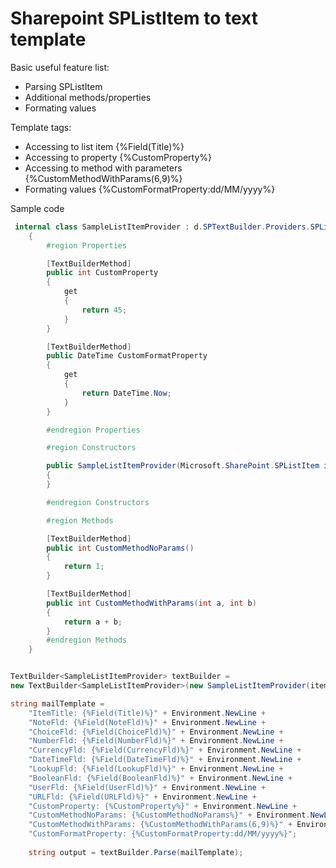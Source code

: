 # Sharepoint SPListItem to text template

Basic useful feature list: 

* Parsing SPListItem
* Additional methods/properties
* Formating values

Template tags:

* Accessing to list item {%Field(Title)%}
* Accessing to property {%CustomProperty%}
* Accessing to method with parameters {%CustomMethodWithParams(6,9)%}
* Formating values {%CustomFormatProperty:dd/MM/yyyy%}

Sample code


```csharp
 internal class SampleListItemProvider : d.SPTextBuilder.Providers.SPListItemBaseProvider
    {
        #region Properties

        [TextBuilderMethod]
        public int CustomProperty
        {
            get
            {
                return 45;
            }
        }

        [TextBuilderMethod]
        public DateTime CustomFormatProperty
        {
            get
            {
                return DateTime.Now;
            }
        }

        #endregion Properties

        #region Constructors

        public SampleListItemProvider(Microsoft.SharePoint.SPListItem item) : base(item)
        {
        }

        #endregion Constructors

        #region Methods

        [TextBuilderMethod]
        public int CustomMethodNoParams()
        {
            return 1;
        }

        [TextBuilderMethod]
        public int CustomMethodWithParams(int a, int b)
        {
            return a + b;
        }
        #endregion Methods
    }
```
	
```csharp

TextBuilder<SampleListItemProvider> textBuilder = 
new TextBuilder<SampleListItemProvider>(new SampleListItemProvider(item));

string mailTemplate = 
    "ItemTitle: {%Field(Title)%}" + Environment.NewLine +
    "NoteFld: {%Field(NoteFld)%}" + Environment.NewLine +
    "ChoiceFld: {%Field(ChoiceFld)%}" + Environment.NewLine +
    "NumberFld: {%Field(NumberFld)%}" + Environment.NewLine +
    "CurrencyFld: {%Field(CurrencyFld)%}" + Environment.NewLine +
    "DateTimeFld: {%Field(DateTimeFld)%}" + Environment.NewLine +
    "LookupFld: {%Field(LookupFld)%}" + Environment.NewLine +
    "BooleanFld: {%Field(BooleanFld)%}" + Environment.NewLine +
    "UserFld: {%Field(UserFld)%}" + Environment.NewLine +
    "URLFld: {%Field(URLFld)%}" + Environment.NewLine +
    "CustomProperty: {%CustomProperty%}" + Environment.NewLine +
    "CustomMethodNoParams: {%CustomMethodNoParams%}" + Environment.NewLine +
    "CustomMethodWithParams: {%CustomMethodWithParams(6,9)%}" + Environment.NewLine +
    "CustomFormatProperty: {%CustomFormatProperty:dd/MM/yyyy%}";
    
	string output = textBuilder.Parse(mailTemplate);

```
